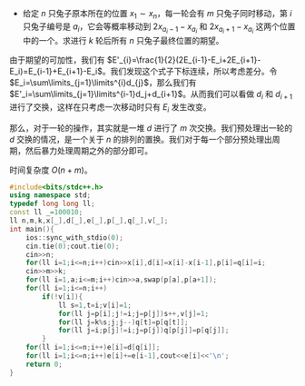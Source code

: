 - 给定 $n$ 只兔子原本所在的位置 $x_1\sim x_n$，每一轮会有 $m$ 只兔子同时移动，第 $i$ 只兔子编号是 $a_i$，它会等概率移动到 $2x_{a_i-1}-x_{a_i}$ 和 $2x_{a_i+1}-x_{a_i}$ 这两个位置中的一个。求进行 $k$ 轮后所有 $n$ 只兔子最终位置的期望。

由于期望的可加性，我们有 $E'_{i}=\frac{1}{2}(2E_{i-1}-E_i+2E_{i+1}-E_i)=E_{i-1}+E_{i+1}-E_i$。我们发现这个式子下标连续，所以考虑差分。令 $E_i=\sum\limits_{j=1}\limits^{i}d_{j}$，那么我们有 $E'_i=\sum\limits_{j=1}\limits^{i-1}d_j+d_{i+1}$。从而我们可以看做 $d_i$ 和 $d_{i+1}$ 进行了交换，这样在只考虑一次移动时只有 $E_i$ 发生改变。

那么，对于一轮的操作，其实就是一堆 $d$ 进行了 $m$ 次交换。我们预处理出一轮的 $d$ 交换的情况，是一个关于 $n$ 的排列的置换。我们对于每一个部分预处理出周期，然后暴力处理周期之外的部分即可。

时间复杂度 $O(n+m)$。

```cpp
#include<bits/stdc++.h>
using namespace std;
typedef long long ll;
const ll _=100010;
ll n,m,k,x[_],d[_],e[_],p[_],q[_],v[_];
int main(){
	ios::sync_with_stdio(0);
	cin.tie(0);cout.tie(0);
	cin>>n;
	for(ll i=1;i<=n;i++)cin>>x[i],d[i]=x[i]-x[i-1],p[i]=q[i]=i;
	cin>>m>>k;
	for(ll i=1,a;i<=m;i++)cin>>a,swap(p[a],p[a+1]);
	for(ll i=1;i<=n;i++)
		if(!v[i]){
			ll s=1,t=i;v[i]=1;
			for(ll j=p[i];j!=i;j=p[j])s++,v[j]=1;
			for(ll j=k%s;j;j--)q[t]=p[q[t]];
			for(ll j=i;p[j]!=i;j=p[j])q[p[j]]=p[q[j]];
		}
	for(ll i=1;i<=n;i++)e[i]=d[q[i]];
	for(ll i=1;i<=n;i++)e[i]+=e[i-1],cout<<e[i]<<'\n';
	return 0;
} 
```